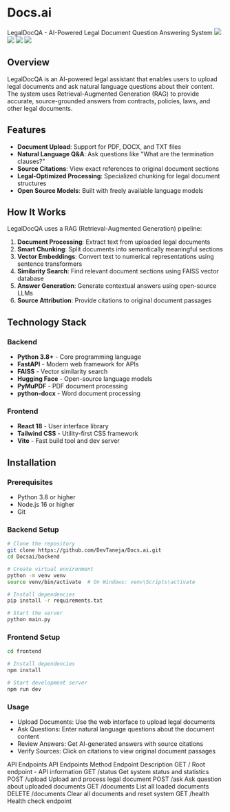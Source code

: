 # Docs.ai
LegalDocQA - AI-Powered Legal Document Question Answering System
![](https://img.shields.io/badge/Python-3.8+-blue.svg)
![](https://img.shields.io/badge/FastAPI-0.68+-green.svg)
![](https://img.shields.io/badge/React-18+-blue.svg)
![](https://img.shields.io/badge/License-MIT-yellow.svg)
## Overview

LegalDocQA is an AI-powered legal assistant that enables users to upload legal documents and ask natural language questions about their content. The system uses Retrieval-Augmented Generation (RAG) to provide accurate, source-grounded answers from contracts, policies, laws, and other legal documents.

## Features

- **Document Upload**: Support for PDF, DOCX, and TXT files
- **Natural Language Q&A**: Ask questions like "What are the termination clauses?"
- **Source Citations**: View exact references to original document sections
- **Legal-Optimized Processing**: Specialized chunking for legal document structures
- **Open Source Models**: Built with freely available language models

## How It Works

LegalDocQA uses a RAG (Retrieval-Augmented Generation) pipeline:

1. **Document Processing**: Extract text from uploaded legal documents
2. **Smart Chunking**: Split documents into semantically meaningful sections
3. **Vector Embeddings**: Convert text to numerical representations using sentence transformers
4. **Similarity Search**: Find relevant document sections using FAISS vector database
5. **Answer Generation**: Generate contextual answers using open-source LLMs
6. **Source Attribution**: Provide citations to original document passages

## Technology Stack

### Backend
- **Python 3.8+** - Core programming language
- **FastAPI** - Modern web framework for APIs
- **FAISS** - Vector similarity search
- **Hugging Face** - Open-source language models
- **PyMuPDF** - PDF document processing
- **python-docx** - Word document processing

### Frontend
- **React 18** - User interface library
- **Tailwind CSS** - Utility-first CSS framework
- **Vite** - Fast build tool and dev server

## Installation

### Prerequisites
- Python 3.8 or higher
- Node.js 16 or higher
- Git

### Backend Setup

```bash
# Clone the repository
git clone https://github.com/DevTaneja/Docs.ai.git
cd Docsai/backend

# Create virtual environment
python -m venv venv
source venv/bin/activate  # On Windows: venv\Scripts\activate

# Install dependencies
pip install -r requirements.txt

# Start the server
python main.py
```

### Frontend Setup
```bash
cd frontend

# Install dependencies
npm install

# Start development server
npm run dev
```
### Usage
 - Upload Documents: Use the web interface to upload legal documents
 - Ask Questions: Enter natural language questions about the document content
 - Review Answers: Get AI-generated answers with source citations
 - Verify Sources: Click on citations to view original document passages

API Endpoints
API Endpoints
Method	Endpoint	Description
GET	/	Root endpoint - API information
GET	/status	Get system status and statistics
POST	/upload	Upload and process legal document
POST	/ask	Ask question about uploaded documents
GET	/documents	List all loaded documents
DELETE	/documents	Clear all documents and reset system
GET	/health	Health check endpoint
